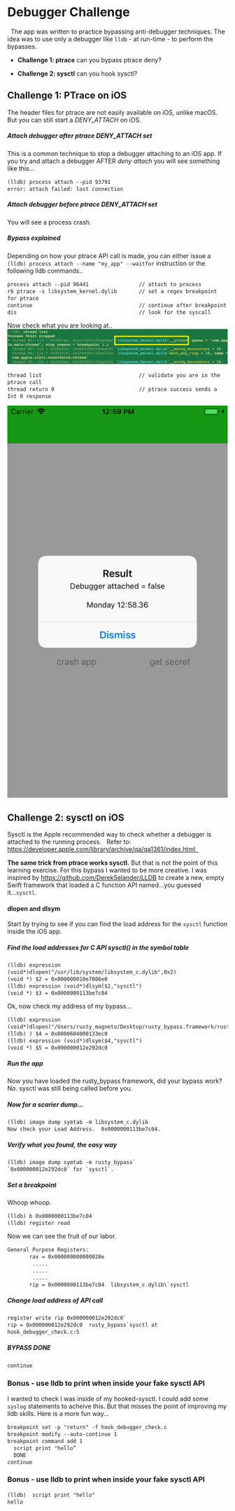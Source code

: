 # Debugger Challenge
  The app was written to practice bypassing anti-debugger techniques.  The idea was to use only a debugger like `lldb` - at run-time - to perform the bypasses.

- **Challenge 1: ptrace** can you bypass ptrace deny?

- **Challenge 2: sysctl** can you hook sysctl?

## Challenge 1: PTrace on iOS
The header files for ptrace are not easily available on iOS, unlike macOS.  But you can still start a *DENY_ATTACH* on iOS.  

##### Attach debugger after ptrace DENY_ATTACH set
This is a common technique to stop a debugger attaching to an iOS app.  If you try and attach a debugger AFTER  *deny attach* you will see something like this...

```
(lldb) process attach --pid 93791
error: attach failed: lost connection
```
##### Attach debugger before ptrace DENY_ATTACH set
You will see a process crash.

##### Bypass explained
Depending on how your ptrace API call is made, you can either issue a `(lldb) process attach --name "my_app" --waitfor` instruction or the following lldb commands..

```
process attach --pid 96441                // attach to process
rb ptrace -s libsystem_kernel.dylib       // set a regex breakpoint for ptrace
continue                                  // continue after breakpoint
dis                                       // look for the syscall
```
Now check what you are looking at..
![thread_list](/debugger_challenge/readme_images/thread_list_image_ptrace.png)
```
thread list                               // validate you are in the ptrace call
thread return 0                           // ptrace success sends a Int 0 response
```
![bypass](/debugger_challenge/readme_images/ptrace_bypass.png)

## Challenge 2: sysctl on iOS
Sysctl is the Apple recommended way to check whether a debugger is attached to the running process.    Refer to: https://developer.apple.com/library/archive/qa/qa1361/index.html  


**The same trick from ptrace works sysctl.**  But that is not the point of this learning exercise.  For this bypass I wanted to be more creative.  I was inspired by https://github.com/DerekSelander/LLDB to create a new, empty Swift framework that loaded a C function API named...you guessed it...`sysctl`.

#### dlopen and dlsym
Start by trying to see if you can find the load address for the `sysctl` function inside the iOS app.

##### Find the load addresses for C API sysctl() in the symbol table
```
(lldb) expression (void*)dlopen("/usr/lib/system/libsystem_c.dylib",0x2)
(void *) $2 = 0x000000010e7086e0
(lldb) expression (void*)dlsym($2,"sysctl")
(void *) $3 = 0x0000000113be7c04
```
Ok, now check my address of my bypass...
```
(lldb) expression (void*)dlopen("/Users/rusty_magneto/Desktop/rusty_bypass.framework/rusty_bypass",0x2)
(lldb) ) $4 = 0x0000604000133ec0
(lldb) expression (void*)dlsym($4,"sysctl")
(void *) $5 = 0x000000012e292dc0
```
##### Run the app
Now you have loaded the rusty_bypass framework, did your bypass work?  No.  sysctl was still being called before you.
##### Now for a scarier dump...
```
(lldb) image dump symtab -m libsystem_c.dylib
Now check your Load Address.  0x0000000113be7c04.
```
##### Verify what you found, the easy way
```
(lldb) image dump symtab -m rusty_bypass`
`0x000000012e292dc0` for `sysctl`.
```
##### Set a breakpoint
Whoop whoop.
```
(lldb) b 0x0000000113be7c04
(lldb) register read
```
Now we can see the fruit of our labor.
```
General Purpose Registers:
       rax = 0x000000000000028e
        .....
        .....
        .....
       rip = 0x0000000113be7c04  libsystem_c.dylib\`sysctl
```
##### Change load address of API call
```
register write rip 0x000000012e292dc0`
rip = 0x000000012e292dc0  rusty_bypass`sysctl at hook_debugger_check.c:5
```
##### BYPASS DONE
`continue`
### Bonus - use lldb to print when inside your fake sysctl API
I wanted to check I was inside of my hooked-sysctl.  I could add some `syslog` statements to acheive this.  But that misses the point of improving my lldb skills.  Here is a more fun way...
```
breakpoint set -p "return" -f hook_debugger_check.c
breakpoint modify --auto-continue 1
breakpoint command add 1
  script print "hello”
  DONE
continue
```
### Bonus - use lldb to print when inside your fake sysctl API
```
(lldb)  script print "hello"
hello
```
